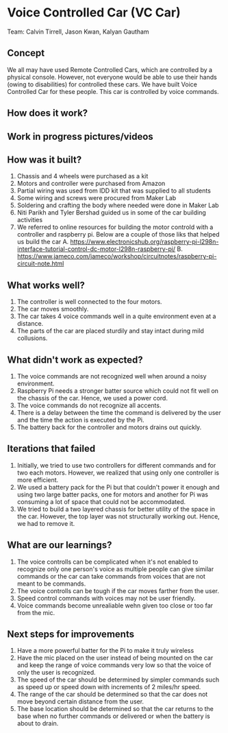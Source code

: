 # Voice Controlled Car (VC Car)

Team: Calvin Tirrell, Jason Kwan, Kalyan Gautham

## Concept

We all may have used Remote Controlled Cars, which are controlled by a physical console. However, not everyone would be able to use their hands (owing to disabilities) for controlled these cars. We have built Voice Controlled Car for these people. This car is controlled by voice commands.

## How does it work?


## Work in progress pictures/videos


## How was it built?
1. Chassis and 4 wheels were purchased as a kit
2. Motors and controller were purchased from Amazon
3. Partial wiring was used from IDD kit that was supplied to all students
4. Some wiring and screws were procured from Maker Lab
5. Soldering and crafting the body where needed were done in Maker Lab
6. Niti Parikh and Tyler Bershad guided us in some of the car building activities
7. We referred to online resources for building the motor controld with a controller and raspberry pi. Below are a couple of those liks that helped us build the car
    A. https://www.electronicshub.org/raspberry-pi-l298n-interface-tutorial-control-dc-motor-l298n-raspberry-pi/
    B. https://www.jameco.com/jameco/workshop/circuitnotes/raspberry-pi-circuit-note.html
    

## What works well?
1. The controller is well connected to the four motors.
2. The car moves smoothly.
3. The car takes 4 voice commands well in a quite environment even at a distance.
4. The parts of the car are placed sturdily and stay intact during mild collusions.


## What didn't work as expected?
1. The voice commands are not recognized well when around a noisy environment.
2. Raspberry Pi needs a stronger batter source which could not fit well on the chassis of the car. Hence, we used a power cord.
3. The voice commands do not recognize all accents.
4. There is a delay between the time the command is delivered by the user and the time the action is executed by the Pi.
5. The battery back for the controller and motors drains out quickly.

## Iterations that failed
1. Initially, we tried to use two controllers for different commands and for two each motors. However, we realized that using only one controller is more efficient.
2. We used a battery pack for the Pi but that couldn't power it enough and using two large batter packs, one for motors and another for Pi was consuming a lot of space that could not be accommodated.
3. We tried to build a two layered chassis for better utility of the space in the car. However, the top layer was not structurally working out. Hence, we had to remove it.


## What are our learnings?
1. The voice controlls can be complicated when it's not enabled to recognize only one person's voice as multiple people can give similar commands or the car can take commands from voices that are not meant to be commands.
2. The voice controlls can be tough if the car moves farther from the user.
3. Speed control commands with voices may not be user friendly.
4. Voice commands become unrealiable wehn given too close or too far from the mic.


## Next steps for improvements
1. Have a more powerful batter for the Pi to make it truly wireless
2. Have the mic placed on the user instead of being mounted on the car and keep the range of voice commands very low so that the voice of only the user is recognized.
3. The speed of the car should be determined by simpler commands such as speed up or speed down with increments of 2 miles/hr speed.
4. The range of the car should be determined so that the car does not move beyond certain distance from the user.
5. The base location should be determined so that the car returns to the base when no further commands or delivered or when the battery is about to drain.
